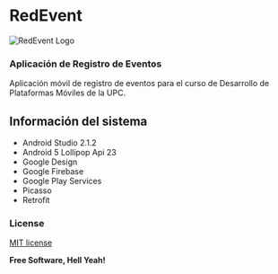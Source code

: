 # RedEvent
![RedEvent Logo](http://storage.googleapis.com/redeventapp.appspot.com/logo-redevent.png)
### Aplicación de Registro de Eventos

Aplicación móvil de registro de eventos para el curso de Desarrollo de Plataformas Móviles de la UPC.

## Información del sistema

* Android Studio 2.1.2
* Android 5 Lollipop Api 23
* Google Design
* Google Firebase
* Google Play Services
* Picasso
* Retrofit

### License

[MIT license](http://opensource.org/licenses/MIT)

**Free Software, Hell Yeah!**
